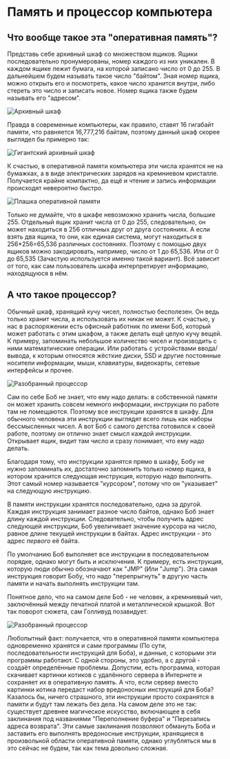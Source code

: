 # Память и процессор компьютера

## Что вообще такое эта "оперативная память"?
Представь себе архивный шкаф со множеством ящиков. Ящики последовательно пронумерованы,
номер каждого из них уникален. В каждом ящике лежит бумага, на которой записано число от
0 до 255. В дальнейшем будем называть такое число "байтом". Зная номер ящика, можно открыть
его и посмотреть, какое число хранится внутри, либо стереть это число и записать новое.
Номер ящика также будем называть его "адресом".

![Архивный шкаф](/artwork/cs-101/archive-cabinet.png)

Правда в современные компьютеры, как правило, ставят 16 гигабайт памяти, что равняется
16,777,216 байтам, поэтому данный шкаф скорее выглядел бы примерно так:

![Гигантский архивный шкаф](/artwork/cs-101/giant-archive-cabinet.png)

К счастью, в оперативной памяти компьютера эти числа хранятся не на бумажках, а в виде
электрических зарядов на кремниевом кристалле. Получается крайне компактно, да ещё
и чтение и запись информации происходят невероятно быстро.

![Плашка оперативной памяти](/artwork/cs-101/ram-stick.png)

Только не думайте, что в шкафе невозможно хранить числа, большие 255. Отдельный
ящик хранит числа от 0 до 255, следовательно, он может находиться в 256 отличных
друг от друга состояниях. А если взять два ящика, то они, как единая система,
могут находиться в 256*256=65,536 различных состояниях. Поэтому с помощью
двух ящиков можно закодировать, например, число от 1 до 65,536. Или от 0 до
65,535 (Зачастую используется именно такой вариант). Всё зависит от того, как
сам пользователь шкафа интерпретирует информацию, находящуюся в нём.

## А что такое процессор?
Обычный шкаф, хранящий кучу чисел, полностью бесполезен. Он ведь только хранит
числа, а использовать их никак не может. К счастью, у нас в распоряжении есть
офисный работник по имени Боб, который может работать с этим шкафом, а также
делать ещё целую кучу вещей. К примеру, запоминать небольшое количество чисел
и производить с ними математические операции. Или работать с устройствами ввода/вывода,
к которым относятся жёсткие диски, SSD и другие постоянные носители информации,
мыши, клавиатуры, видеокарты, сетевые интерфейсы и прочее.

![Разобранный процессор](/artwork/cs-101/bob.png)

Сам по себе Боб не знает, что ему надо делать: в собственной памяти он может хранить
совсем немного информации, инструкции по работе там не помещаются. Поэтому все инструкции
хранятся в шкафу. Для обычного человека эти инструкции выглядят всего лишь как наборы
бессмысленных чисел. А вот Боб с самого детства готовился к своей работе, поэтому он
отлично знает смысл каждой инструкции. Открывает ящик, видит там число и сразу понимает,
что ему надо делать.

Благодаря тому, что инструкции хранятся прямо в шкафу, Бобу не нужно запоминать их,
достаточно запомнить только номер ящика, в котором хранится следующая инструкция,
которую надо выполнить. Этот самый номер называется "курсором", потому что он "указывает"
на следующую инструкцию.

В памяти инструкции хранятся последовательно, одна за другой. Каждая инструкция занимает
разное число байтов, однако Боб знает длину каждой инструкции. Следовательно, чтобы
получить адрес следующей инструкции, Боб увеличивает значение курсора на
число, равное длине текущей инструкции в байтах. Адрес инструкции - это адрес
*первого* её байта.

По умолчанию Боб выполняет все инструкции в последовательном порядке, однако могут
быть и исключения. К примеру, есть инструкция, которую люди обычно обозначают как "JMP"
(Или "Jump"). Эта самая инструкция говорит Бобу, что надо "перепрыгнуть" в другую часть
памяти и начать выполнять инструкции там.

Понятное дело, что на самом деле Боб - не человек, а кремниевый чип, заключённый между
печатной платой и металлической крышкой. Вот так поворот сюжета, сам Голливуд позавидует.

![Разобранный процессор](/artwork/cs-101/cpu-dissection.png)

Любопытный факт: получается, что в оперативной памяти компьютера одновременно хранятся
и сами программы (По сути, последовательности инструкций для Боба), и данные, с которыми
эти программы работают. С одной стороны, это удобно, а с другой - создаёт определённые
проблемы. Допустим, есть программа, которая скачивает картинки котиков с удалённого
сервера в Интернете и сохраняет их в оперативную память. А что, если сервер вместо
картинки котика передаст набор вредоносных инструкций для Боба? Казалось бы, ничего
страшного, эти инструкции просто сохранятся в памяти и будут там лежать без дела.
На самом деле это не так: существует древнее магическое искусство, включающее в себя
заклинания под названиями "Переполнение буфера" и "Перезапись адреса возврата". Эти
самые заклинания позволяют обмануть Боба и заставить его выполнять вредоносные инструкции,
хранящиеся в произвольной области оперативной памяти, однако углубляться мы в это сейчас не
будем, так как тема довольно сложная.
